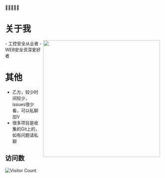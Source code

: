 👋👋👋👋👋

# 关于我
<img align='right' src="https://github-readme-stats.vercel.app/api?username=icssec&count_private=true&show_icons=true" width="380">
- 工控安全从业者
- WEB安全资深爱好者

# 其他
- 乙方，较少时间较少，issues很少看，可以私聊加V
- 很多项目是收集的Git上的，如有问题请私聊

## 访问数
![Visitor Count](https://profile-counter.glitch.me/icssec/count.svg)
